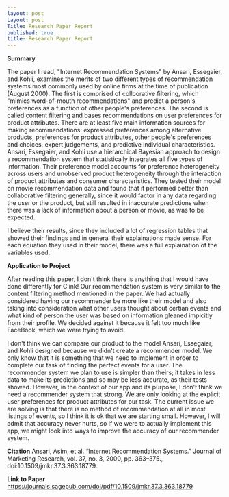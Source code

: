 ```yaml
---
layout: post
Layout: post
Title: Research Paper Report
published: true
title: Research Paper Report
---
```


**Summary**

The paper I read, "Internet Recommendation Systems" by Ansari, Essegaier, and Kohli, examines the merits of two different types of recommendation systems most commonly used by online firms at the time of publication (August 2000). The first is comprised of collborative filtering, which "mimics word-of-mouth recommendations" and predict a person's preferences as a function of other people's preferences. The second is called content filtering and bases recommendations on user preferences for product attributes. There are at least five main information sources for making recommendations: expressed preferences among alternative products, preferences for product attributes, other people's preferences and choices, expert judgements, and predictive individual characteristics. Ansari, Essegaier, and Kohli use a hierarchical Bayesian approach to design a recommendation system that statistically integrates all five types of information. Their preference model accounts for preference heterogeneity across users and unobserved product heterogeneity through the interaction of product attributes and consumer characteristics. They tested their model on movie recommendation data and found that it performed better than collaborative filtering generally, since it would factor in any data regarding the user or the product, but still resulted in inaccurate predictions when there was a lack of information about a person or movie, as was to be expected.

I believe their results, since they included a lot of regression tables that showed their findings and in general their explainations made sense. For each equation they used in their model, there was a full explaination of the variables used.

**Application to Project**

After reading this paper, I don't think there is anything that I would have done differently for Clink! Our recommendation system is very similar to the content filtering method mentioned in the paper. We had actually considered having our recommender be more like their model and also taking into consideration what other users thought about certian events and what kind of person the user was based on information gleaned implcitly from their profile. We decided against it because it felt too much like FaceBook, which we were trying to avoid.

I don't think we can compare our product to the model Ansari, Essegaier, and Kohli designed because we didn't create a recommender model. We only know that it is something that we need to implement in order to complete our task of finding the perfect events for a user. The recommender system we plan to use is simpler than theirs; it takes in less data to make its predictions and so may be less accurate, as their tests showed. However, in the context of our app and its purpose, I don't think we need a recommender system that strong. We are only looking at the explicit user preferences for product attributes for our task. The current issue we are solving is that there is no method of recommendation at all in most listings of events, so I think it is ok that we are starting small. However, I will admit that accuracy never hurts, so if we were to actually implement this app, we might look into ways to improve the accuracy of our recommender system.

**Citation**
Ansari, Asim, et al. “Internet Recommendation Systems.” Journal of Marketing Research, vol. 37, no. 3, 2000, pp. 363–375., doi:10.1509/jmkr.37.3.363.18779.

**Link to Paper**
https://journals.sagepub.com/doi/pdf/10.1509/jmkr.37.3.363.18779

